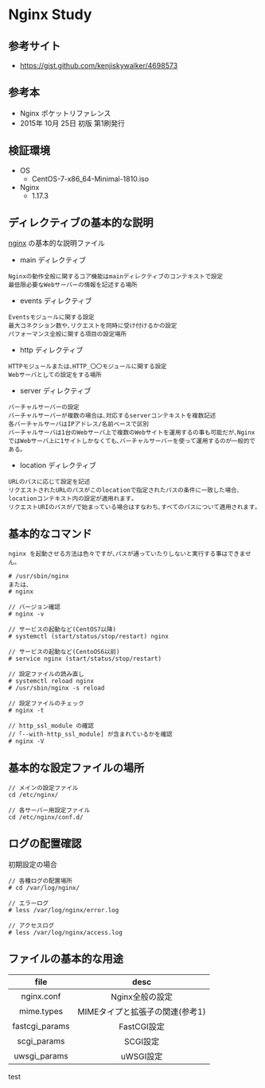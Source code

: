 # Nginx Study

## 参考サイト

- https://gist.github.com/kenjiskywalker/4698573

## 参考本

- Nginx ポケットリファレンス
- 2015年 10月 25日 初版 第1刷発行

## 検証環境

- OS
  - CentOS-7-x86_64-Minimal-1810.iso
- Nginx
  - 1.17.3

## ディレクティブの基本的な説明

[nginx](centos6_nginx/nginx/nginx_olg.conf) の基本的な説明ファイル

- main ディレクティブ

```
Nginxの動作全般に関するコア機能はmainディレクティブのコンテキストで設定
最低限必要なWebサーバーの情報を記述する場所
```

- events ディレクティブ

```
Eventsモジュールに関する設定
最大コネクション数や､リクエストを同時に受け付けるかの設定
パフォーマンス全般に関する項目の設定場所
```

- http ディレクティブ

```
HTTPモジュールまたは､HTTP_〇〇モジュールに関する設定
Webサーバとしての設定をする場所
```

- server ディレクティブ

```
バーチャルサーバーの設定
バーチャルサーバーが複数の場合は､対応するserverコンテキストを複数記述
各バーチャルサーバはIPアドレス/名前ベースで区別
バーチャルサーバは1台のWebサーバ上で複数のWebサイトを運用するの事も可能だが､NginxではWebサーバ上に1サイトしかなくても､バーチャルサーバーを使って運用するのが一般的である｡
```

- location ディレクティブ

```
URLのパスに応じて設定を記述
リクエストされたURLのパスがこのlocationで指定されたパスの条件に一致した場合､locationコンテキスト内の設定が適用れます｡
リクエストURIのパスが/で始まっている場合はすなわち､すべてのパスについて適用されます｡
```

## 基本的なコマンド

```
nginx を起動させる方法は色々ですが､パスが通っていたりしないと実行する事はできません｡

# /usr/sbin/nginx
または､
# nginx

// バージョン確認
# nginx -v

// サービスの起動など(CentOS7以降)
# systemctl (start/status/stop/restart) nginx

// サービスの起動など(CentoOS6以前)
# service nginx (start/status/stop/restart)

// 設定ファイルの読み直し
# systemctl reload nginx
# /usr/sbin/nginx -s reload

// 設定ファイルのチェック
# nginx -t

// http_ssl_module の確認
// ｢--with-http_ssl_module] が含まれているかを確認
# nginx -V
```

## 基本的な設定ファイルの場所

```
// メインの設定ファイル
cd /etc/nginx/

// 各サーバー用設定ファイル
cd /etc/nginx/conf.d/
```

## ログの配置確認

初期設定の場合

```
// 各種ログの配置場所
# cd /var/log/nginx/

// エラーログ
# less /var/log/nginx/error.log

// アクセスログ
# less /var/log/nginx/access.log
```

## ファイルの基本的な用途

|file|desc|
|:--:|:--:|
|nginx.conf|Nginx全般の設定|
|mime.types|MIMEタイプと拡張子の関連(参考1)|
|fastcgi_params|FastCGI設定|
|scgi_params|SCGI設定|
|uwsgi_params|uWSGI設定|

test